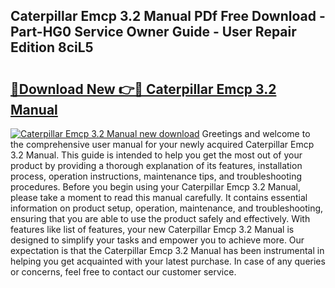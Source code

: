 ## Caterpillar Emcp 3.2 Manual PDf Free Download - Part-HG0 Service Owner Guide - User Repair Edition 8ciL5

# <h2><a href="http://bc16383.oget.top/?id=Caterpillar+Emcp+3.2+Manual">🔗Download New 👉🔴 Caterpillar Emcp 3.2 Manual</a></h2>

[![Caterpillar Emcp 3.2 Manual new download](https://i.imgur.com/5g1atiW.png)](http://bc16383.oget.top/?id=Caterpillar+Emcp+3.2+Manual)
Greetings and welcome to the comprehensive user manual for your newly acquired Caterpillar Emcp 3.2 Manual. This guide is intended to help you get the most out of your product by providing a thorough explanation of its features, installation process, operation instructions, maintenance tips, and troubleshooting procedures. Before you begin using your Caterpillar Emcp 3.2 Manual, please take a moment to read this manual carefully. It contains essential information on product setup, operation, maintenance, and troubleshooting, ensuring that you are able to use the product safely and effectively. With features like list of features, your new Caterpillar Emcp 3.2 Manual is designed to simplify your tasks and empower you to achieve more. Our expectation is that the Caterpillar Emcp 3.2 Manual has been instrumental in helping you get acquainted with your latest purchase. In case of any queries or concerns, feel free to contact our customer service.
